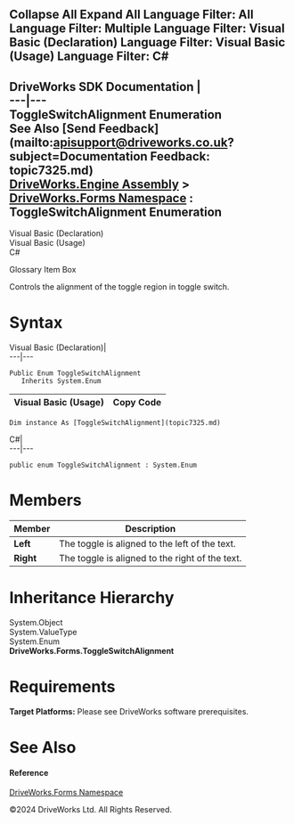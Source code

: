        

 Collapse All Expand All  Language Filter: All  Language Filter: Multiple  Language Filter: Visual Basic (Declaration) Language Filter: Visual Basic (Usage) Language Filter: C#  
---  
DriveWorks SDK Documentation  |   
---|---  
ToggleSwitchAlignment Enumeration   
See Also [Send Feedback](mailto:apisupport@driveworks.co.uk?subject=Documentation Feedback: topic7325.md)  
[DriveWorks.Engine Assembly](topic2156.md) > [DriveWorks.Forms Namespace](topic7266.md) : ToggleSwitchAlignment Enumeration  
---  
  
Visual Basic (Declaration)    
Visual Basic (Usage)    
C# 

Glossary Item Box

Controls the alignment of the toggle region in toggle switch. 

# Syntax

Visual Basic (Declaration)|   
---|---  
      
    
    Public Enum ToggleSwitchAlignment 
       Inherits System.Enum  
  
Visual Basic (Usage)| Copy Code  
---|---  
      
    
    Dim instance As [ToggleSwitchAlignment](topic7325.md)  
  
C#|   
---|---  
      
    
    public enum ToggleSwitchAlignment : System.Enum   
  
# Members

Member| Description  
---|---  
**Left**|  The toggle is aligned to the left of the text.  
**Right**|  The toggle is aligned to the right of the text.  
  
# Inheritance Hierarchy

System.Object  
System.ValueType  
System.Enum  
**DriveWorks.Forms.ToggleSwitchAlignment**  


# Requirements

**Target Platforms:** Please see DriveWorks software prerequisites.

# See Also

#### Reference

[DriveWorks.Forms Namespace](topic7266.md)

©2024 DriveWorks Ltd. All Rights Reserved.
